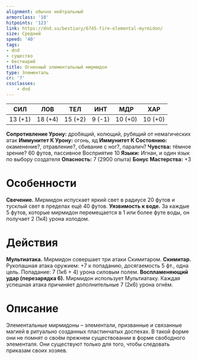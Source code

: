 ```yaml
---
alignment: обычно нейтральный
armorclass: '18'
hitpoints: '123'
link: https://dnd.su/bestiary/6745-fire-elemental-myrmidon/
size: Средний
speed: '40'
tags:
- dnd
- существо
- бестиарий
title: Огненный элементальный мирмидон
type: Элементаль
cr: '7'
cssclasses:
    - dnd
---
```



| СИЛ | ЛОВ | ТЕЛ | ИНТ | МДР | ХАР |
|---|---|---|---|---|---|
| 13 (+1) | 18 (+4) | 15 (+2) | 9 (-1) | 10 (+0) | 10 (+0) |
**Сопротивление Урону:** дробящий, колющий, рубящий от немагических атак
**Иммунитет К Урону:** огонь, яд
**Иммунитет К Состоянию:** окаменение?, отравление?, сбивание с ног?, паралич?
**Чувства:** тёмное зрение? 60 футов, пассивное Восприятие 10
**Языки:** Игнан, и один язык по выбору создателя
**Опасность:** 7 (2900 опыта)
**Бонус Мастерства:** +3


# Особенности
**Свечение.** Мирмидон испускает яркий свет в радиусе 20 футов и тусклый свет в пределах ещё 40 футов.
**Уязвимость к воде.** За каждые 5 футов, которые мирмидон перемещается в 1 или более футе воды, он получает 2 (1к4) урона холодом.


# Действия
**Мультиатака.** Мирмидон совершает три атаки Скимитаром.
**Скимитар.** Рукопашная атака оружием: +7 к попаданию, досягаемость 5 фт., одна цель. Попадание: 7 (1к6 + 4) урона силовым полем.
**Воспламеняющий удар (перезарядка 6).** Мирмидон использует Мультиатаку. Каждая успешная атака причиняет дополнительные 7 (2к6) урона огнём.


# Описание
Элементальные мирмидоны – элементали, призванные и связанные магией в ритуально созданных пластинчатых доспехах. В такой форме они не помнят о своём прежнем существовании в форме свободного элементаля. Они существуют только для того, чтобы следовать приказам своих хозяев.